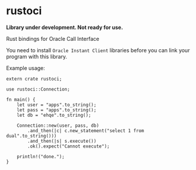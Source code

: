 rustoci
=======

**Library under development. Not ready for use.**

Rust bindings for Oracle Call Interface

You need to install `Oracle Instant Client` libraries before you can link your program with this library.

Example usage:
```
extern crate rustoci;

use rustoci::Connection;

fn main() {
    let user = "apps".to_string();
    let pass = "apps".to_string();
    let db = "ehqe".to_string();

    Connection::new(user, pass, db)
        .and_then(|c| c.new_statement("select 1 from dual".to_string()))
        .and_then(|s| s.execute())
        .ok().expect("Cannot execute");

    println!("done.");
}
```
